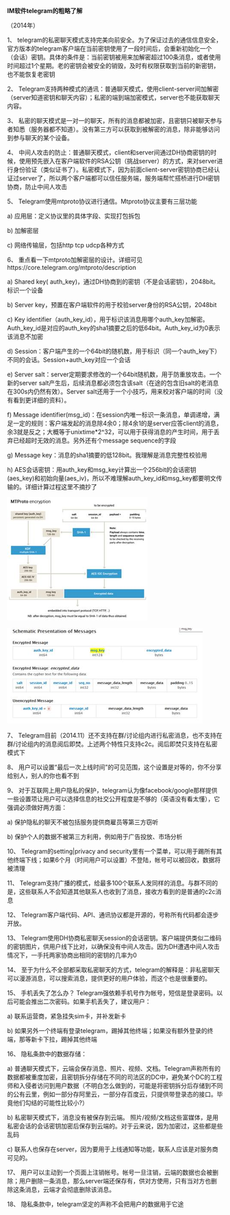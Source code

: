 **IM软件telegram的粗略了解**

（2014年）

1、  telegram的私密聊天模式支持完美向前安全。为了保证过去的通信信息安全，官方版本的telegram客户端在当前密钥使用了一段时间后，会重新初始化一个（会话）密钥。具体的条件是：当前密钥被用来加解密超过100条消息，或者使用时间超过1个星期。老的密钥会被安全的销毁，及时有权限获取到当前的新密钥，也不能恢复老密钥

2、  Telegram支持两种模式的通讯：普通聊天模式，使用client-server间加解密（server知道密钥和聊天内容）；私密的端到端加密模式，server也不能获取聊天内容。

3、  私密的聊天模式是一对一的聊天，所有的消息都被加密，且密钥只被聊天参与者知悉（服务器都不知道）。没有第三方可以获取到被解密的消息，除非能够访问到参与聊天的某个设备。

4、  中间人攻击的防止：普通聊天模式，client和server间通过DH协商密钥的时候，使用预先嵌入在客户端软件的RSA公钥（挑战server）的方式，来对server进行身份验证（类似证书了）。私密模式下，因为前面client-server密钥协商已经认证过server了，所以两个客户端都可以信任服务端，服务端帮忙搭桥进行DH密钥协商，防止中间人攻击

5、  Telegram使用mtproto协议进行通信。Mtproto协议主要有三层功能

a)      应用层：定义协议里的具体字段、实现打包拆包

b)      加解密层

c)      网络传输层，包括http  tcp udcp各种方式

6、  重点看一下mtproto加解密层的设计。详细可见https://core.telegram.org/mtproto/description

a)      Shared key( auth_key)，通过DH协商到的密钥（不是会话密钥），2048bit。标识一个设备

b)      Server key，预置在客户端软件的用于校验server身份的RSA公钥，2048bit

c)      Key identifier（auth_key_id），用于标识该消息用哪个auth_key加解密。Auth_key_id是对应的auth_key的sha1摘要之后的低64bit。Auth_key_id为0表示该消息不加密

d)      Session：客户端产生的一个64bit的随机数，用于标识（同一个auth_key下）不同的会话。Session+auth_key对应一个会话

e)      Server salt：server定期要求修改的一个64bit随机数，用于防重放攻击。一个新的server salt产生后，后续消息都必须包含该salt（在途的包含旧salt的老消息在300s内仍然有效）。Server salt还用于一个小技巧，用来校对客户端的时间（没有看到更详细的资料）。

f)       Message identifier(msg_id)：在session内唯一标识一条消息，单调递增，满足一定的规则：客户端发起的消息除4余0；除4余1的是server应答client的消息，余3就是反之；大概等于unixtime*2^32，可以用于获得消息的产生时间，用于丢弃已经超时无效的消息。另外还有个message sequence的字段

g)       Message key：消息的sha1摘要的低128bit。我理解是消息完整性校验用

h)      AES会话密钥：用auth_key和msg_key计算出一个256bit的会话密钥(aes_key)和初始向量(aes_iv)，所以不难理解auth_key_id和msg_key都要明文传输的。详细计算过程这里不摘抄了

![](img/telegram/1.jpg)

![](img/telegram/2.jpg)

7、  Telegram目前（2014.11）还不支持在群/讨论组内进行私密消息，也不支持在群/讨论组内的消息阅后即焚。上述两个特性只支持c2c。阅后即焚只支持在私密模式下

8、  用户可以设置“最后一次上线时间”的可见范围，这个设置是对等的，你不分享给别人，别人的你也看不到

9、  对于互联网上用户隐私的保护，telegram认为像facebook/google那样提供一些设置项让用户可以选择信息的社交公开程度是不够的（英语没有看太懂），它强调必须做好两方面：

a)      保护隐私的聊天不被包括服务提供商雇员等第三方窃听

b)      保护个人的数据不被第三方利用，例如用于广告投放、市场分析

10、 Telegram的setting|privacy and security里有一个菜单，可以用于踢所有其他终端下线；如果6个月（时间用户可以设置）不登陆，帐号可以被回收，数据将被清理

11、 Telegram支持广播的模式，给最多100个联系人发同样的消息。与群不同的是，这些联系人不会知道其他联系人也收到了消息，接收方看到的是普通的c2c消息

12、 Telegram客户端代码、API、通讯协议都是开源的，号称所有代码都会逐步开放。

13、 Telegram使用DH协商私密聊天session的会话密钥。客户端提供类似二维码的密钥图片，供用户线下比对，以确保没有中间人攻击。因为DH遭遇中间人攻击情况下，一手托两家协商出相同的密钥的几率为0

14、 至于为什么不全部都采取私密聊天的方式，telegram的解释是：非私密聊天可以漫游消息，可以搜索消息，提供更好的用户体验，而这个也是很重要的。

15、 手机丢失了怎么办？ Telegram强依赖手机号作为帐号，短信是登录密码。以后可能会推出二次密码。如果手机丢失了，建议用户：

a)      联系运营商，紧急挂失sim卡，并补发新卡

b)      如果另外一个终端有登录telegram，踢掉其他终端；如果没有额外登录的终端，那等新卡下拉，踢掉其他终端

16、 隐私条款中的数据存储：

a)      普通聊天模式下，云端会保存消息、照片、视频、文档。Telegram声称所有的数据都被重度加密，且密钥拆分存储在不同的司法区的DC中，避免某个DC的工程师和入侵者访问到用户数据（不明白怎么做到的，可能是将密钥拆分后存储到不同的公有云里，例如一部分存阿里云，一部分存百度云，只提供带登录态的接口。毕竟他们勾结的可能性比较小?）

b)      私密聊天模式下，消息没有被保存到云端。  照片/视频/文档这些富媒体，是用私密会话的会话密钥加密后保存到云端的。对于云来说，因为加密过，这些都是些乱码

c)      联系人也保存在server，因为要用于上线通知等功能，联系人应该是对服务商可见的。

17、 用户可以主动到一个页面上注销帐号。帐号一旦注销，云端的数据也会被删除；用户删除一条消息，那么server端还保存有，供对方使用，只有当对方也删除这条消息，云端才会彻底删除该消息。

18、 隐私条款中，telegram坚定的声称不会把用户的数据用于它途

